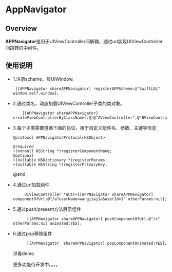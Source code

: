# AppNavigator


## Overview

**APPNavigator**是用于UIViewController间解耦，通过url实现UIViewController间跳转的中间件。


## 使用说明

 *  1.注册scheme，及UIWindow.
 
         [[APPNavigator shareAPPNavigator] registerAPPScheme:@"SwiftLOL" window:self.window];
       
* 2.通过类名，动态加载UIViewController子类的类对象。
          
          [[APPNavigator shareAPPNavigator] createViewControllerByClassNames:@[@"AViewController",@"BViewController",@"CViewController"]];

* 3.每个子类需要遵循下面的协议，用于自定义组件名、参数、主键等信息
                   
    
      @protocol APPNavigatorProtocol<NSObject>

      @required
      +(nonnull NSString *)registerComponentName;
      @optional
      +(nullable NSDictionary *)registerParams;
      +(nullable NSString *)registerPrimaryKey;

     @end

* 4.通过url加载组件

           UIViewController *aCtr=[[APPNavigator shareAPPNavigator] componentOfUrl:@"/a?userName=wangjiajia&userId=1" otherParams:nil];

* 5.通过push/present方法展示组件
           
            [[APPNavigator shareAPPNavigator] pushComponentOfUrl:@"/c" otherParams:nil animated:YES];


* 6.通过pop移除组件
           
            [[APPNavigator  shareAPPNavigator] popComponentAnimated:YES];



  详看demo


  更多功能待开发中。。。。        
